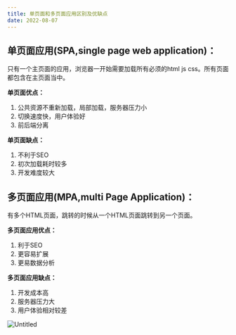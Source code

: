 ```yaml
---
title: 单页面和多页面应用区别及优缺点
date: 2022-08-07
---
```


## 单页面应用(SPA,single page web application)：
只有一个主页面的应用，浏览器一开始需要加载所有必须的html js css。所有页面都包含在主页面当中。

**单页面优点：**

1. 公共资源不重新加载，局部加载，服务器压力小
2. 切换速度快，用户体验好
3. 前后端分离

**单页面缺点：**

1. 不利于SEO
2. 初次加载耗时较多
3. 开发难度较大

## **多页面应用(MPA,multi Page Application)：**
有多个HTML页面，跳转的时候从一个HTML页面跳转到另一个页面。

**多页面应用优点：**

1. 利于SEO
2. 更容易扩展
3. 更易数据分析

**多页面应用缺点：**

1. 开发成本高
2. 服务器压力大
3. 用户体验相对较差

![Untitled](../../.vuepress/public/071501/vp9.png)